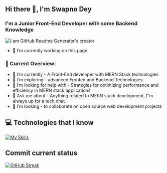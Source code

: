 ## Hi there 👋, I'm Swapno Dey
### I'm a Junior Front-End Developer with some Backend Knowledge
![I am GitHub Readme Generator's creator](https://i.ibb.co/DDmzK4D/202010.jpg)



- 🔭 I’m currently working on this page. 

### 👀 Current Overview:
- 🔭 I’m currently - A Front-End developer with MERN Stack technologies
- 🌱 I’m exploring - advanced Fronted and Backend Technologies.
- 🤔 I’m looking for help with - Strategies for optimizing performance and efficiency in MERN stack applications
- 💬 Ask me about - Anything related to MERN stack development, I"m always up for a tech chat.
- 👯 I’m looking - to collaborate on open source web development projects


## 💻 Technologies that I know
[![My Skills](https://skillicons.dev/icons?i=js,react,firebase,nodejs,express,mongodb,bootstrap,tailwind,html,vite,figma)](https://skillicons.dev)

## Commit current status

[![GitHub Streak](https://github-readme-streak-stats.herokuapp.com?user=swapno92&theme=great-gatsby&hide_border=true&border_radius=00&date_format=j%20M%5B%20Y%5D&currStreakNum=F0DE36&background=45%2C000000FD%2C000000FB&border=EB5454&stroke=F0DE36&ring=FF9607&fire=EB0000&sideNums=EB5454&currStreakLabel=EB5454&sideLabels=E45151&dates=F0DE36&excludeDaysLabel=F0DE36)](https://git.io/streak-stats)
